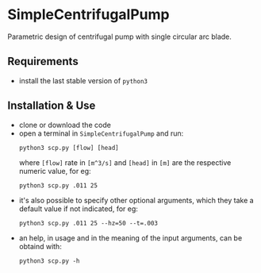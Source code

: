 # SimpleCentrifugalPump
Parametric design of centrifugal pump with single circular arc blade.

## Requirements

  * install the last stable version of `python3`


## Installation & Use

  * clone or download the code
  * open a terminal in `SimpleCentrifugalPump` and run:
    ```
    python3 scp.py [flow] [head]
    ```
    where `[flow]` rate in `[m^3/s]`  and `[head]` in `[m]` are the respective numeric value, for eg:
    ```
    python3 scp.py .011 25
    ```
  * it's also possible to specify other optional arguments, which they take a default value if not indicated, for eg:
    ```
    python3 scp.py .011 25 --hz=50 --t=.003
    ```
  * an help, in usage and in the meaning of the input arguments, can be obtaind with:
    ```
    python3 scp.py -h
    ```
